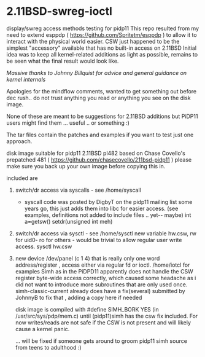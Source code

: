 # 2.11BSD-swreg-ioctl
display/swreg access methods testing for pidp11
This repo resulted from my need to extend esppdp 
( https://github.com/Spritetm/esppdp ) to allow it to interact with the physical world easier.
CSW just happened to be the simplest "accessory" available that has no built-in access on 2.11BSD
Initial idea was to keep all kernel-related additions as light as possible,
remains to be seen what the final result would look like.


*Massive thanks to Johnny Billquist for advice and general guidance on kernel internals*


Apologies for the mindflow comments, wanted to get something out before dec rush.. 
do not trust anything you read or anything you see on the disk image.

None of these are meant to be suggestions for 2.11BSD additions but 
PiDP11 users might find them ... useful .. or something :)

The tar files contain the patches and examples if you want to test just one approach.

disk image suitable for pidp11 2.11BSD pl482 based on Chase Covello's prepatched 481 
( https://github.com/chasecovello/211bsd-pidp11 )
please make sure you back up your own image before copying this in.

included are 
1. switch/dr access via syscalls - see /home/syscall
   - syscall code was posted by DigbyT on the pidp11 mailing list some years go, this
   just adds them into libc for easier access. (see examples, definitions not added to include files .. yet-- maybe)
   int a=getsw()  setdr(unsigned int meh)

2. switch/dr access via sysctl - see /home/sysctl
   new variable hw.csw, rw for uid0- ro for others - would be trivial to allow regular user write access.
   sysctl hw.csw
   
4. new device /dev/panel (c 1 4) that is really only one word address/register , access either via regular fd or ioctl. /home/iotcl for examples
   Simh as in the PiDPD11 apparently does not handle the CSW register byte-wide access correctly, which caused some headache as i did not
   want to introduce more subroutines that are only used once.
   simh-classic-current already does have a fix(several) submitted by JohnnyB to fix that
   , adding a copy here if needed
   
   disk image is compiled with #define SIMH_BORK YES (in /usr/src/sys/pdp/mem.c) until (pidp11)simh has the csw fix included.
    For now writes/reads are not safe if the CSW is not present and will likely cause a kernel panic.

   ... will be fixed if someone gets around to groom pidp11 simh source from teens to adulthood :)

   
   
